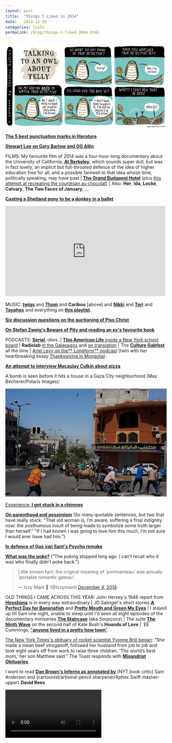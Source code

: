 ```yaml
---
layout: post
title:  "Things I Liked in 2014"
date:   2014-12-30
categories: lists
permalink: /blog/things-i-liked-2014.html
---
```


[![image](../assets/img/2014-owl.jpg)](https://www.prospectmagazine.co.uk/magazine/cartoon-talking-to-an-owl-about-telly)

**[The 5 best punctuation marks in literature](http://www.vulture.com/2014/01/best-punctuation-marks-literature-nabokov-eliot-dickens-levi.html)**

[**Stewart Lee on Gary Barlow and GG Allin**](http://www.theguardian.com/commentisfree/2014/may/18/sex-drugs-rock-rebels-accountancy-gary-barlow-stewart-lee)

FILMS: My favourite film of 2014 was a four-hour-long documentary about the University of California, [**At Berkeley**](http://www.nytimes.com/2013/11/08/movies/at-berkeley-a-documentary-by-frederick-wiseman.html?_r=0), which sounds super dull, but was in fact lovely, an implicit but full-throated defence of the idea of higher education free for all, and a possible farewell to that idea whose time, politically speaking, may have past \| [**The Grand Budapest Hotel**](http://www.slate.com/blogs/browbeat/2014/03/06/grand_budapest_hotel_is_autobiographical_in_new_movie_wes_anderson_defends.html) (plus [this attempt at recreating the courtesan au chocolat](http://www.slate.com/blogs/browbeat/2014/03/19/grand_budapest_hotel_pastries_recipe_what_it_s_like_to_make_wes_anderson.html)) \| Also: **Her**, **Ida**, **Locke**, **Calvary**, **The Two Faces of January**, ...

**[Casting a Shetland pony to be a donkey in a ballet](http://www.newyorker.com/magazine/2014/03/10/pony-up)**

<iframe id="youtube_iframe" src="https://www.youtube.com/embed/BI2Et19vDCM?feature=oembed&amp;enablejsapi=1&amp;origin=https://safe.txmblr.com&amp;wmode=opaque" width="500" frameborder="0" height="281"></iframe>

MUSIC: [**twigs**](http://pitchfork.com/reviews/albums/19590-twigs-lp1/) and [**Thom**](http://tomorrowsmodernboxes.com/) and **Caribou** [above] and [**Nikki**](https://www.youtube.com/watch?v=2mwNbTL3pOs) and [**Tori**](https://www.youtube.com/watch?v=ysbuo4Ktr84) and [**Tayphex**](https://soundcloud.com/david_rees/sets/aphex-swift) and everything on [**this playlist**](http://open.spotify.com/user/mpaldridge/playlist/5VCvYUfF9iwcUGJ7CxpuH2).

[**Six discussion questions on the auctioning of Piss Christ**](http://gawker.com/who-wants-to-buy-piss-christ-this-thursday-1575713001)

[**On Stefan Zweig's Beware of Pity and reading an ex's favourite book**](http://electricliterature.com/beware-of-memory-on-reading-stefan-zweigs-beware-of-pity/)

PODCASTS: [**Serial**](http://serialpodcast.org/), obvs. \| [**This American Life** inside a New York school board](http://www.thisamericanlife.org/radio-archives/episode/534/a-not-so-simple-majority) \| **Radiolab** [in the Galapagos](http://www.radiolab.org/story/galapagos/) and [on translation](http://www.radiolab.org/story/translation/) \| The [**Culture Gabfest**](http://www.slate.com/articles/podcasts/culturegabfest.html) all the time \| [Ariel Levy on the** Longform** podcast](http://longform.org/posts/longform-podcast-78-ariel-levy) (twin with her heartbreaking essay [Thanksgiving in Mongolia](http://www.newyorker.com/magazine/2013/11/18/thanksgiving-in-mongolia)).

[**An attempt to interview Macaulay Culkin about pizza**](http://www.bostonmagazine.com/arts-entertainment/blog/2014/04/16/pizza-underground-macaulay-culkin/)

A bomb is seen before it hits a house in a Gaza City neighborhood (Max Becherer/Polaris Images):

[![image](../assets/img/2014-gaza.jpg)](https://www.washingtonpost.com/world/israel-presses-ahead-with-gaza-offensive-calls-up-16000-more-reservists/2014/07/31/40281e0d-819f-4ebf-9a7c-5f36bda97e36_story.html)

[Experience: **I got stuck in a chimney**](http://www.theguardian.com/lifeandstyle/2014/dec/19/experience-i-fell-down-a-chimney)

[**On parenthood and pessimism**](http://www.nytimes.com/2014/08/03/magazine/can-parenthood-and-pessimism-live-side-by-side.html) (So many quotable sentences, but two that have really stuck: "That old woman is, I’m aware, suffering a final indignity now: the posthumous insult of being made to symbolize some truth larger than herself." "If I had known I was going to love him this much, I’m not sure I would ever have had him.")

[**In defence of Gus van Sant's Psycho remake**](http://www.villagevoice.com/2013-12-04/film/psycho-1998-anniversary/full/)

[**What was the poke?**](http://www.slate.com/articles/technology/technology/2014/02/facebook_s_poke_function_still_a_mystery_on_the_social_network_s_10th_anniversary.single.html) ("The poking stopped long ago. I can’t recall who it was who finally didn’t poke back.")

<blockquote class="twitter-tweet"><p lang="en" dir="ltr">Little known fact: the original meaning of &#39;portmanteau&#39; was actually &#39;portable romantic gateau&#39;.</p>&mdash; Izzy Mant 💙 (@Izzymant) <a href="https://twitter.com/Izzymant/status/540462168098238464?ref_src=twsrc%5Etfw">December 4, 2014</a></blockquote> <script async src="https://platform.twitter.com/widgets.js" charset="utf-8"></script>

OLD THINGS I CAME ACROSS THIS YEAR: John Hersey's 1946 report from [**Hiroshima**](http://en.wikipedia.org/wiki/Hiroshima_%28book%29) is in every way extraordinary \| JD Salinger's short stories [**A Perfect Day for Bananafish**](http://www.holidayclubrecordings.co.uk/post/short-story-2-jd-salinger) and [**Pretty Mouth and Green My Eyes**](http://ae-lib.org.ua/salinger/Texts/N7-PrettyMouth-en.htm) \| I stayed up till 5am one night, unable to sleep until I'd seen all eight episodes of the documentary miniseries [**The Staircase**](https://www.netflix.com/title/80233441) (aka *Soupçons*) \| The suite [**The Ninth Wave**](http://open.spotify.com/user/mpaldridge/playlist/0XMrt4VK44amqDTvLVWDzc) on the second half of Kate Bush's **Hounds of Love** \|  EE Cummings, ["**anyone lived in a pretty how town**"](http://www.poetryfoundation.org/poetrymagazine/poem/11856).

[The New York Times's obituary of rocket scientist Yvonne Brill began](http://io9.com/the-new-york-times-fails-miserably-in-its-obituary-for-464140204): "She made a mean beef stroganoff, followed her husband from job to job and took eight years off from work to raise three children. 'The world’s best mom,' her son Matthew said." The Toast responds with [**Misandrist Obituaries**](http://the-toast.net/2014/01/09/misandrist-obituaries/).

I want to read [**Dan Brown's Inferno as annotated by**](http://www.themillions.com/2014/01/dumbest-thing-ever-scribbling-in-the-margins-of-dan-browns-inferno.html) (NYT book critic) Sam Anderson and (cartoonist/artisinal pencil sharpener/Aphex Swift masher-upper) **David Rees**

![image](https://www.si.com/.image/c_limit%2Ccs_srgb%2Cq_auto:good%2Cvc_auto%2Cw_500/MTY4MTk2MTk5NDM2OTIwNzMz/image-placeholder-title.mp4)
